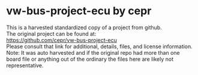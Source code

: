 
# vw-bus-project-ecu by cepr  
This is a harvested standardized copy of a project from github.  
The original project can be found at:  
https://github.com/cepr/vw-bus-project-ecu  
Please consult that link for additional, details, files, and license information.  
Note: It was auto harvested and if the original repo had more than one board file or anything out of the ordinary the files here are likely not representative.  
    